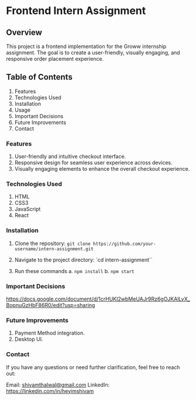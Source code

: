 # Frontend Intern Assignment
## Overview
This project is a frontend implementation for the Groww internship assignment. The goal is to create a user-friendly, visually engaging, and responsive order placement experience.

## Table of Contents
1. Features
2. Technologies Used
3. Installation
4. Usage
5. Important Decisions
6. Future Improvements
7. Contact

### Features
1. User-friendly and intuitive checkout interface.
2. Responsive design for seamless user experience across devices.
3. Visually engaging elements to enhance the overall checkout experience.

### Technologies Used
1. HTML
2. CSS3
3. JavaScript
4.  React

### Installation
1. Clone the repository:
`git clone https://github.com/your-username/intern-assignment.git`

2. Navigate to the project directory:
`cd intern-assignment``

3. Run these commands
a. `npm install` 
b. `npm start`

### Important Decisions
https://docs.google.com/document/d/1crHUKI2wbMeUAJr9Rz6gOJKAlLvX_BopnuGzHbF86R0/edit?usp=sharing

### Future Improvements
1. Payment Method integration.
2. Desktop UI.

### Contact
If you have any questions or need further clarification, feel free to reach out:

Email: shivamthalwal@gmail.com
LinkedIn: https://linkedin.com/in/heyimshivam